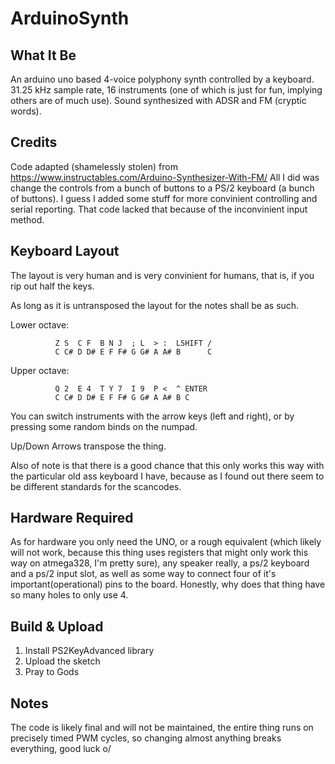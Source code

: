 # ArduinoSynth
## What It Be
An arduino uno based 4-voice polyphony synth controlled by a keyboard. 
31.25 kHz sample rate, 16 instruments (one of which is just for fun, implying others are of much use).
Sound synthesized with ADSR and FM (cryptic words).

## Credits
Code adapted (shamelessly stolen) from https://www.instructables.com/Arduino-Synthesizer-With-FM/
All I did was change the controls from a bunch of buttons to a PS/2 keyboard (a bunch of buttons).
I guess I added some stuff for more convinient controlling and serial reporting. That code lacked that because of the inconvinient input method.  


## Keyboard Layout
The layout is very human and is very convinient for humans, that is, if you rip out half the keys.

As long as it is untransposed the layout for the notes shall be as such.

Lower octave: 

              Z S  C F  B N J  ; L  > :  LSHIFT /
              C C# D D# E F F# G G# A A# B      C

              
Upper octave: 

              Q 2  E 4  T Y 7  I 9  P <  ^ ENTER
              C C# D D# E F F# G G# A A# B C 

You can switch instruments with the arrow keys (left and right), or by pressing some random binds on the numpad.

Up/Down Arrows transpose the thing.

Also of note is that there is a good chance that this only works this way with the particular old ass keyboard I have, because as I found out there seem to be different standards for the scancodes. 

## Hardware Required
As for hardware you only need the UNO, or a rough equivalent (which likely will not work, because this thing uses registers that might only work this way on atmega328, I'm pretty sure),
any speaker really, a ps/2 keyboard and a ps/2 input slot, as well as some way to connect four of it's important(operational) pins to the board. Honestly, why does that thing have so many holes to only use 4. 

## Build & Upload
1. Install PS2KeyAdvanced library
2. Upload the sketch
3. Pray to Gods

## Notes
The code is likely final and will not be maintained, the entire thing runs on precisely timed PWM cycles, so changing almost anything breaks everything, good luck o/
